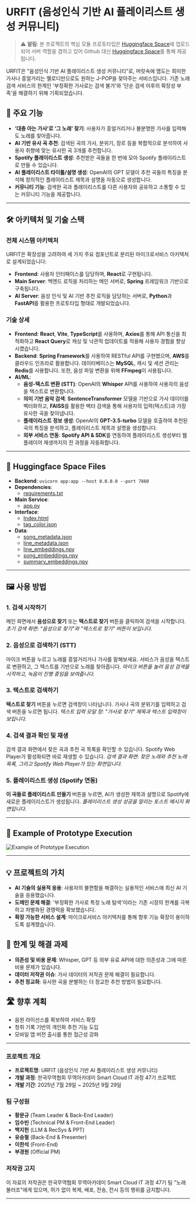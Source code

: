 # URFIT (음성인식 기반 AI 플레이리스트 생성 커뮤니티)

> ⚠️ **알림**: 본 프로젝트의 핵심 모듈 프로토타입은 [Huggingface Space](https://huggingface.co/spaces/fairyofdata/JPOP_STT_Module/tree/main)에 업로드되어 서버 역할을 겸하고 있어 Github 대신 [Huggingface Space](https://huggingface.co/spaces/fairyofdata/JPOP_STT_Module/tree/main)를 통해 제공됩니다.

URFIT은 "음성인식 기반 AI 플레이리스트 생성 커뮤니티"로, 머릿속에 맴도는 희미한 가사나 흥얼거리는 멜로디만으로도 원하는 J-POP을 찾아주는 서비스입니다. 기존 노래 검색 서비스의 한계인 '부정확한 가사로는 검색 불가'와 '단순 검색 이후의 확장성 부족'을 해결하기 위해 기획되었습니다.

## 🎵 주요 기능

  * **‘대충 아는 가사’로 ‘그 노래’ 찾기**: 사용자가 흥얼거리거나 불분명한 가사를 입력해도 노래를 찾아줍니다.
  * **AI 기반 유사 곡 추천**: 검색된 곡의 가사, 분위기, 장르 등을 복합적으로 분석하여 사용자 취향에 맞는 유사한 곡 3개를 추천합니다.
  * **Spotify 플레이리스트 생성**: 추천받은 곡들을 한 번에 모아 Spotify 플레이리스트로 만들 수 있습니다.
  * **AI 플레이리스트 타이틀/설명 생성**: OpenAI의 GPT 모델이 추천 곡들의 특징을 분석해 창의적인 플레이리스트 제목과 설명을 자동으로 생성합니다.
  * **커뮤니티 기능**: 검색한 곡과 플레이리스트를 다른 사용자와 공유하고 소통할 수 있는 커뮤니티 기능을 제공합니다.

-----

## 🛠 아키텍처 및 기술 스택

### 전체 시스템 아키텍처

URFIT은 확장성을 고려하여 세 가지 주요 컴포넌트로 분리된 마이크로서비스 아키텍처로 설계되었습니다:

  * **Frontend**: 사용자 인터페이스를 담당하며, **React**로 구현됩니다.
  * **Main Server**: 백엔드 로직을 처리하는 메인 서버로, **Spring** 프레임워크 기반으로 구축됩니다.
  * **AI Server**: 음성 인식 및 AI 기반 추천 로직을 담당하는 서버로, **Python**과 **FastAPI**를 활용한 프로토타입 형태로 개발되었습니다.

### 기술 상세

  * **Frontend**: **React**, **Vite**, **TypeScript**를 사용하며, **Axios**를 통해 API 통신을 최적화하고 **React Query**로 캐싱 및 낙관적 업데이트를 적용해 사용자 경험을 향상시켰습니다.
  * **Backend**: **Spring Framework**를 사용하여 RESTful API를 구현했으며, **AWS**를 클라우드 인프라로 활용합니다. 데이터베이스는 **MySQL**, 캐시 및 세션 관리는 **Redis**를 사용합니다. 또한, 음성 파일 변환을 위해 **FFmpeg**이 사용됩니다.
  * **AI/ML**:
      * **음성-텍스트 변환 (STT)**: OpenAI의 **Whisper** API를 사용하여 사용자의 음성을 텍스트로 변환합니다.
      * **의미 기반 음악 검색**: **SentenceTransformer** 모델을 기반으로 가사 데이터를 벡터화하고, **FAISS**를 활용한 벡터 검색을 통해 사용자의 입력(텍스트)과 가장 유사한 곡을 찾아냅니다.
      * **플레이리스트 정보 생성**: OpenAI의 **GPT-3.5-turbo** 모델을 호출하여 추천된 곡의 특징을 분석하고, 플레이리스트 제목과 설명을 생성합니다.
      * **외부 서비스 연동**: **Spotify API & SDK**를 연동하여 플레이리스트 생성부터 웹 플레이어 재생까지의 전 과정을 자동화합니다.

-----

## 🤗 Huggingface Space Files

  * **Backend**: `uvicorn app:app --host 0.0.0.0 --port 7860`
  * **Dependencies**:
      * [requirements.txt](https://huggingface.co/spaces/fairyofdata/JPOP_STT_Module/blob/main/requirements.txt)
  * **Main Service**:
      * [app.py](https://huggingface.co/spaces/fairyofdata/JPOP_STT_Module/blob/main/app.py)
  * **Interface**:
      * [Index.html](https://huggingface.co/spaces/fairyofdata/JPOP_STT_Module/blob/main/static/index.html)
      * [tag_color.json](https://huggingface.co/spaces/fairyofdata/JPOP_STT_Module/blob/main/static/tag_colors.json)
  * **Data**:
      * [song_metadata.json](https://huggingface.co/spaces/fairyofdata/JPOP_STT_Module/blob/main/song_metadata.json)
      * [line_metadata.json](https://huggingface.co/spaces/fairyofdata/JPOP_STT_Module/blob/main/line_metadata.json)
      * [line_embeddings.npy](https://huggingface.co/spaces/fairyofdata/JPOP_STT_Module/blob/main/line_embeddings.npy)
      * [song_embeddings.npy](https://huggingface.co/spaces/fairyofdata/JPOP_STT_Module/blob/main/song_embeddings.npy)
      * [summary_embeddings.npy](https://huggingface.co/spaces/fairyofdata/JPOP_STT_Module/blob/main/summary_embeddings.npy)

-----

## 🖼️ 사용 방법

### 1\. 검색 시작하기

메인 화면에서 **음성으로 찾기** 또는 **텍스트로 찾기** 버튼을 클릭하여 검색을 시작합니다.
*초기 검색 화면: "음성으로 찾기"와 "텍스트로 찾기" 버튼이 보입니다.*

### 2\. 음성으로 검색하기 (STT)

마이크 버튼을 누르고 노래를 흥얼거리거나 가사를 말해보세요. 서비스가 음성을 텍스트로 변환하고, 그 텍스트를 기반으로 노래를 찾아줍니다.
*마이크 버튼을 눌러 음성 검색을 시작하고, 녹음이 진행 중임을 보여줍니다.*

### 3\. 텍스트로 검색하기

**텍스트로 찾기** 버튼을 누르면 검색창이 나타납니다. 가사나 곡의 분위기를 입력하고 검색 버튼을 누르면 됩니다.
*텍스트 입력 모달 창: "가사로 찾기" 제목과 텍스트 입력창이 보입니다.*

### 4\. 검색 결과 확인 및 재생

검색 결과 화면에서 찾은 곡과 추천 곡 목록을 확인할 수 있습니다. Spotify Web Player가 활성화되면 바로 재생할 수 있습니다.
*검색 결과 화면: 찾은 노래와 추천 노래 목록, 그리고 Spotify Web Player가 있는 화면입니다.*

### 5\. 플레이리스트 생성 (Spotify 연동)

**이 곡들로 플레이리스트 만들기** 버튼을 누르면, AI가 생성한 제목과 설명으로 Spotify에 새로운 플레이리스트가 생성됩니다.
*플레이리스트 생성 성공을 알리는 토스트 메시지 화면입니다.*


-----

## 🔰 Example of Prototype Execution

![Example of Prototype Execution](Sample.png)

-----

## 💡 프로젝트의 가치

  * **AI 기술의 실용적 응용**: 사용자의 불편함을 해결하는 실용적인 서비스에 최신 AI 기술을 응용했습니다.
  * **도메인 문제 해결**: '부정확한 가사로 특정 노래 탐색'이라는 기존 시장의 한계를 극복하고 차별화된 경쟁력을 확보했습니다.
  * **확장 가능한 서비스 설계**: 마이크로서비스 아키텍처를 통해 향후 기능 확장이 용이하도록 설계했습니다.

## 📌 한계 및 해결 과제

  * **의존성 및 비용 문제**: Whisper, GPT 등 외부 유료 API에 대한 의존성과 그에 따른 비용 문제가 있습니다.
  * **데이터 저작권 이슈**: 가사 데이터의 저작권 문제 해결이 필요합니다.
  * **추천 정교화**: 유사한 곡을 분별하는 더 정교한 추천 방법이 필요합니다.

## 🛣️ 향후 계획

  * 음원 라이선스를 확보하여 서비스 확장
  * 청취 기록 기반의 개인화 추천 기능 도입
  * 모바일 앱 버전 출시를 통한 접근성 강화

-----

### 프로젝트 개요

* **프로젝트명**: URFIT (음성인식 기반 AI 플레이리스트 생성 커뮤니티)
* **개발 과정**: 한국무역협회 무역아카데미 Smart Cloud IT 과정 47기 프로젝트
* **개발 기간**: 2025년 7월 29일 ~ 2025년 9월 29일

### 팀 구성원

* **황문규** (Team Leader & Back-End Leader)
* **임수빈** (Technical PM & Front-End Leader)
* **백지헌** (LLM & RecSys & PPT)
* **유승철** (Back-End & Presenter)
* **이한석** (Front-End)
* **부경원** (Official PM)
  
### 저작권 고지

이 자료의 저작권은 한국무역협회 무역아카데미 Smart Cloud IT 과정 47기 팀 "노래불러조"에게 있으며, 허가 없이 복제, 배포, 전송, 전시 등의 행위를 금지합니다.

-----
